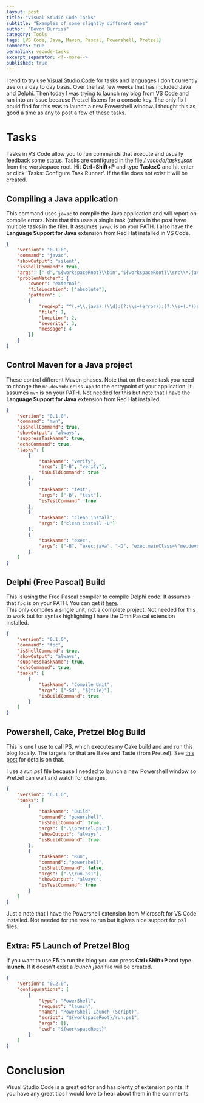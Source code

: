 ```yaml
---
layout: post
title: "Visual Studio Code Tasks"
subtitle: "Examples of some slightly different ones"
author: "Devon Burriss"
category: Tools
tags: [VS Code, Java, Maven, Pascal, Powershell, Pretzel]
comments: true
permalink: vscode-tasks
excerpt_separator: <!--more-->
published: true
---
```


I tend to try use [Visual Studio Code](https://code.visualstudio.com/) for tasks and languages I don't currently use on a day to day basis. Over the last few weeks that has included Java and Delphi. Then today I was trying to launch my blog from VS Code and ran into an issue because Pretzel listens for a console key. The only fix I could find for this was to launch a new Powershell window. I thought this as good a time as any to post a few of these tasks.

<!--more-->

# Tasks

Tasks in VS Code allow you to run commands that execute and usually feedback some status. Tasks are configured in the file */.vscode/tasks.json* from the worskspace root. Hit **Ctrl+Shift+P** and type **Tasks:C** and hit enter or click 'Tasks: Configure Task Runner'. If the file does not exist it will be created.

## Compiling a Java application

This command uses `javac` to compile the Java application and will report on compile errors. Note that this uses a single task (others in the post have multiple tasks in the file). It assumes `javac` is on your PATH. I also have the **Language Support for Java** extension from Red Hat installed in VS Code.

```json
{
    "version": "0.1.0",
    "command": "javac",
    "showOutput": "silent",
    "isShellCommand": true,
    "args": ["-d","${workspaceRoot}\\bin","${workspaceRoot}\\src\\*.java"],
    "problemMatcher": {
        "owner": "external",
        "fileLocation": ["absolute"],
        "pattern": [
        {
            "regexp": "^(.+\\.java):(\\d):(?:\\s+(error)):(?:\\s+(.*))$",
            "file": 1,
            "location": 2,
            "severity": 3,
            "message": 4
        }]
    }
}
```

## Control Maven for a Java project

These control different Maven phases. Note that on the `exec` task you need to change the `me.devonburriss.App` to the entrypoint of your application. It assumes `mvn` is on your PATH. Not needed for this but note that I have the **Language Support for Java** extension from Red Hat installed.

```json
{
    "version": "0.1.0",
    "command": "mvn",
    "isShellCommand": true,
    "showOutput": "always",
    "suppressTaskName": true,
    "echoCommand": true,
    "tasks": [
        {
            "taskName": "verify",
            "args": ["-B", "verify"],
            "isBuildCommand": true
        },
        {
            "taskName": "test",
            "args": ["-B", "test"],
            "isTestCommand": true
        },
        {
            "taskName": "clean install",
            "args": ["clean install -U"]
        },
        {
            "taskName": "exec",
            "args": ["-B", "exec:java", "-D", "exec.mainClass=\"me.devonburriss.App\""]
        }
    ]
}
```

## Delphi (Free Pascal) Build

This is using the Free Pascal compiler to compile Delphi code. It assumes that `fpc` is on your PATH. You can get it [here](http://www.freepascal.org/download.var).  
This only compiles a single unit, not a complete project. Not needed for this to work but for syntax highlighting I have the OmniPascal extension installed.

```json
{
    "version": "0.1.0",
    "command": "fpc",
    "isShellCommand": true,
    "showOutput": "always",
    "suppressTaskName": true,
    "echoCommand": true,
    "tasks": [
        {
            "taskName": "Compile Unit",
            "args": ["-Sd", "${file}"],
            "isBuildCommand": true
        }
    ]
}
```

## Powershell, Cake, Pretzel blog Build 

This is one I use to call PS, which executes my Cake build and and run this blog locally. The targets for that are Bake and Taste (from Pretzel). See [this post](http://devonburriss.me/pretezel-blog-appveyor-deployment/) for details on that.

I use a *run.ps1* file because I needed to launch a new Powershell window so Pretzel can wait and watch for changes. 

```json
{
    "version": "0.1.0",
    "tasks": [
        {
            "taskName": "Build",
            "command": "powershell",
            "isShellCommand": true,
            "args": [".\\pretzel.ps1"],
            "showOutput": "always",
            "isBuildCommand": true
        },
        {
            "taskName": "Run",
            "command": "powershell",
            "isShellCommand": false,
            "args": [".\\run.ps1"],
            "showOutput": "always",
            "isTestCommand": true
        }
    ]    
}
```

Just a note that I have the Powershell extension from Microsoft for VS Code installed. Not needed for the task to run but it gives nice support for ps1 files.

## Extra: F5 Launch of Pretzel Blog 

If you want to use **F5** to run the blog you can press **Ctrl+Shift+P** and type **launch**. If it doesn't exist a *launch.json* file will be created. 

```json
{
    "version": "0.2.0",
    "configurations": [
        {
            "type": "PowerShell",
            "request": "launch",
            "name": "PowerShell Launch (Script)",
            "script": "${workspaceRoot}/run.ps1",
            "args": [],
            "cwd": "${workspaceRoot}"        
        }
    ]
}
```

# Conclusion

Visual Studio Code is a great editor and has plenty of extension points. If you have any great tips I would love to hear about them in the comments.